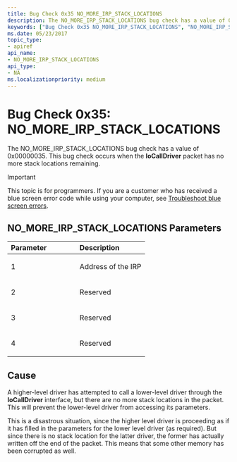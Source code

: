```yaml
---
title: Bug Check 0x35 NO_MORE_IRP_STACK_LOCATIONS
description: The NO_MORE_IRP_STACK_LOCATIONS bug check has a value of 0x00000035. This bug check occurs when the IoCallDriver packet has no more stack locations remaining.
keywords: ["Bug Check 0x35 NO_MORE_IRP_STACK_LOCATIONS", "NO_MORE_IRP_STACK_LOCATIONS"]
ms.date: 05/23/2017
topic_type:
- apiref
api_name:
- NO_MORE_IRP_STACK_LOCATIONS
api_type:
- NA
ms.localizationpriority: medium
---
```


# Bug Check 0x35: NO\_MORE\_IRP\_STACK\_LOCATIONS


The NO\_MORE\_IRP\_STACK\_LOCATIONS bug check has a value of 0x00000035. This bug check occurs when the **IoCallDriver** packet has no more stack locations remaining.

> [!IMPORTANT]
> This topic is for programmers. If you are a customer who has received a blue screen error code while using your computer, see [Troubleshoot blue screen errors](https://www.windows.com/stopcode).


## NO\_MORE\_IRP\_STACK\_LOCATIONS Parameters


<table>
<colgroup>
<col width="50%" />
<col width="50%" />
</colgroup>
<thead>
<tr class="header">
<th align="left">Parameter</th>
<th align="left">Description</th>
</tr>
</thead>
<tbody>
<tr class="odd">
<td align="left"><p>1</p></td>
<td align="left"><p>Address of the IRP</p></td>
</tr>
<tr class="even">
<td align="left"><p>2</p></td>
<td align="left"><p>Reserved</p></td>
</tr>
<tr class="odd">
<td align="left"><p>3</p></td>
<td align="left"><p>Reserved</p></td>
</tr>
<tr class="even">
<td align="left"><p>4</p></td>
<td align="left"><p>Reserved</p></td>
</tr>
</tbody>
</table>

 

Cause
-----

A higher-level driver has attempted to call a lower-level driver through the **IoCallDriver** interface, but there are no more stack locations in the packet. This will prevent the lower-level driver from accessing its parameters.

This is a disastrous situation, since the higher level driver is proceeding as if it has filled in the parameters for the lower level driver (as required). But since there is no stack location for the latter driver, the former has actually written off the end of the packet. This means that some other memory has been corrupted as well.

 

 




